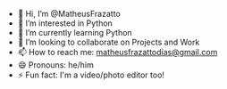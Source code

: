 - 👋 Hi, I’m @MatheusFrazatto
- 👀 I’m interested in Python
- 🌱 I’m currently learning Python
- 💞️ I’m looking to collaborate on Projects and Work 
- 📫 How to reach me: matheusfrazattodias@gmail.com
- 😄 Pronouns: he/him
- ⚡ Fun fact: I'm a video/photo editor too!
